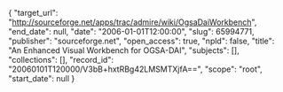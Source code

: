 {
  "target_url": "http://sourceforge.net/apps/trac/admire/wiki/OgsaDaiWorkbench", 
  "end_date": null, 
  "date": "2006-01-01T12:00:00", 
  "slug": 65994771, 
  "publisher": "sourceforge.net", 
  "open_access": true, 
  "npld": false, 
  "title": "An Enhanced Visual Workbench for OGSA-DAI", 
  "subjects": [], 
  "collections": [], 
  "record_id": "20060101T120000/V3bB+hxtRBg42LMSMTXjfA==", 
  "scope": "root", 
  "start_date": null
}

